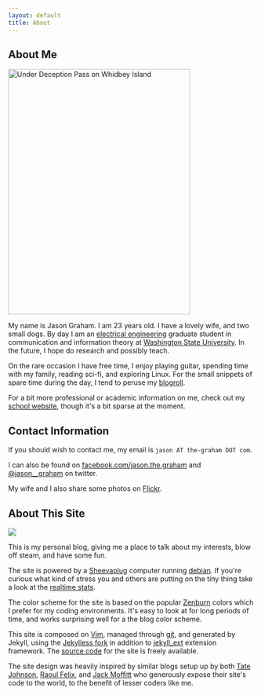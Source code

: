 ```yaml
---
layout: default
title: About
---
```



## About Me

<a href="http://www.flickr.com/photos/jason_and_whittney/4691327564/" title="Under Deception Pass on Whidbey Island"><img class="img_right" src="http://farm2.static.flickr.com/1281/4691327564_5e72723bb5.jpg" width="371" height="500" alt="Under Deception Pass on Whidbey Island" /></a>

My name is Jason Graham. I am 23 years old. I have a lovely wife, and two small dogs. By day I am an [electrical engineering](http://www.eecs.wsu.edu/) graduate student in communication and information theory at [Washington State University](http://www.wsu.edu).  In the future, I hope do research and possibly teach.

On the rare occasion I have free time, I enjoy playing guitar, spending time with my family, reading sci-fi, and exploring Linux.  For the small snippets of spare time during the day, I tend to peruse my [blogroll].

For a bit more professional or academic information on me, check out my [school website], though it's a bit sparse at the moment.

## Contact Information

If you should wish to contact me, my email is `jason AT the-graham DOT com`.

I can also be found on [facebook.com/jason.the.graham] and [@jason__graham] on twitter.

My wife and I also share some photos on [Flickr].

## About This Site

<img class="img_left" src="http://upload.wikimedia.org/wikipedia/commons/thumb/7/7b/SheevaPlug_with_external_drive_enclosure.jpg/300px-SheevaPlug_with_external_drive_enclosure.jpg" />

This is my personal blog, giving me a place to talk about my interests, blow off steam, and have some fun. 

The site is powered by a [Sheevaplug] computer running [debian].  If you're curious what kind of stress you and others are putting on the tiny thing take a look at the [realtime stats].

The color scheme for the site is based on the popular [Zenburn] colors which I prefer for my coding environments.  It's easy to look at for long periods of time, and works surprising well for a the blog color scheme.

This site is composed on [Vim], managed through [git], and generated by Jekyll, using the [Jekylless fork] in addition to [jekyll_ext] extension framework.  The [source code] for the site is freely available.

The site design was heavily inspired by similar blogs setup up by both [Tate Johnson], [Raoul Felix], and [Jack Moffitt] who generously expose their site's code to the world, to the benefit of lesser coders like me.


[blogroll]:/about/blogroll/

[facebook.com/jason.the.graham]:http://facebook.com/jason.the.graham
[@jason__graham]:http://twitter.com/jason__graham
[Flickr]:http://www.flickr.com/photos/jason_and_whittney/

[SheevaPlug]:http://en.wikipedia.org/wiki/SheevaPlug
[debian]:http://www.debian.org/
[realtime stats]:/about/stats/

[jekyll_ext]:http://github.com/rfelix/jekyll_ext
[Vim]:http://www.vim.org/
[git]:http://git-scm.cm
[source code]:http://code.graham-clan.net/blog/
[Linux]:http://en.wikipedia.org/wiki/Linux
[school website]:http://eecs.wsu.edu/~jgraham
[Jekylless fork]:http://github.com/tatey/jekylless/
[Zenburn]:http://slinky.imukuppi.org/zenburnpage/
[Tate Johnson]:http://tatey.com/about/
[Raoul Felix]:http://rfelix.com/about/
[Jack Moffitt]:http://metajack.im/about/
